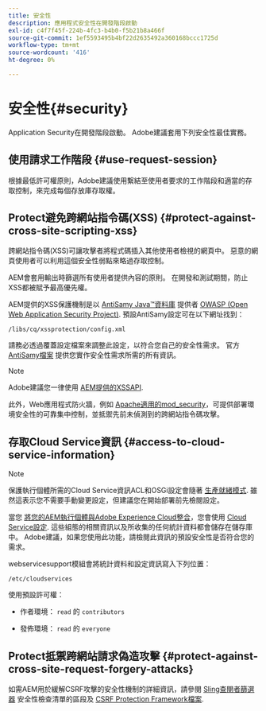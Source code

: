 ```yaml
---
title: 安全性
description: 應用程式安全性在開發階段啟動
exl-id: c4f7f45f-224b-4fc3-b4b0-f5b21b8a466f
source-git-commit: 1ef5593495b4bf22d2635492a360168bccc1725d
workflow-type: tm+mt
source-wordcount: '416'
ht-degree: 0%

---
```


# 安全性{#security}

Application Security在開發階段啟動。 Adobe建議套用下列安全性最佳實務。

## 使用請求工作階段 {#use-request-session}

根據最低許可權原則，Adobe建議使用繫結至使用者要求的工作階段和適當的存取控制，來完成每個存放庫存取權。

## Protect避免跨網站指令碼(XSS) {#protect-against-cross-site-scripting-xss}

跨網站指令碼(XSS)可讓攻擊者將程式碼插入其他使用者檢視的網頁中。 惡意的網頁使用者可以利用這個安全性弱點來略過存取控制。

AEM會套用輸出時篩選所有使用者提供內容的原則。 在開發和測試期間，防止XSS都被賦予最高優先權。

AEM提供的XSS保護機制是以 [AntiSamy Java™資料庫](https://wiki.owasp.org/index.php/Category:OWASP_AntiSamy_Project) 提供者 [OWASP (Open Web Application Security Project)](https://owasp.org/). 預設AntiSamy設定可在以下網址找到：

`/libs/cq/xssprotection/config.xml`

請務必透過覆蓋設定檔案來調整此設定，以符合您自己的安全性需求。 官方 [AntiSamy檔案](https://wiki.owasp.org/index.php/Category:OWASP_AntiSamy_Project) 提供您實作安全性需求所需的所有資訊。

>[!NOTE]
>
>Adobe建議您一律使用 [AEM提供的XSSAPI](https://developer.adobe.com/experience-manager/reference-materials/6-5/javadoc/com/adobe/granite/xss/XSSAPI.html).

此外，Web應用程式防火牆，例如 [Apache適用的mod_security](https://www.modsecurity.org)，可提供部署環境安全性的可靠集中控制，並抵禦先前未偵測到的跨網站指令碼攻擊。

## 存取Cloud Service資訊 {#access-to-cloud-service-information}

>[!NOTE]
>
>保護執行個體所需的Cloud Service資訊ACL和OSGi設定會隨著 [生產就緒模式](/help/sites-administering/production-ready.md). 雖然這表示您不需要手動變更設定，但建議您在開始部署前先檢閱設定。

當您 [將您的AEM執行個體與Adobe Experience Cloud整合](/help/sites-administering/marketing-cloud.md)，您會使用 [Cloud Service設定](/help/sites-developing/extending-cloud-config.md). 這些組態的相關資訊以及所收集的任何統計資料都會儲存在儲存庫中。 Adobe建議，如果您使用此功能，請檢閱此資訊的預設安全性是否符合您的需求。

webservicesupport模組會將統計資料和設定資訊寫入下列位置：

`/etc/cloudservices`

使用預設許可權：

* 作者環境： `read` 的 `contributors`

* 發佈環境： `read` 的 `everyone`

## Protect抵禦跨網站請求偽造攻擊 {#protect-against-cross-site-request-forgery-attacks}

如需AEM用於緩解CSRF攻擊的安全性機制的詳細資訊，請參閱 [Sling查閱者篩選器](/help/sites-administering/security-checklist.md#protect-against-cross-site-request-forgery) 安全性檢查清單的區段及 [CSRF Protection Framework檔案](/help/sites-developing/csrf-protection.md).
